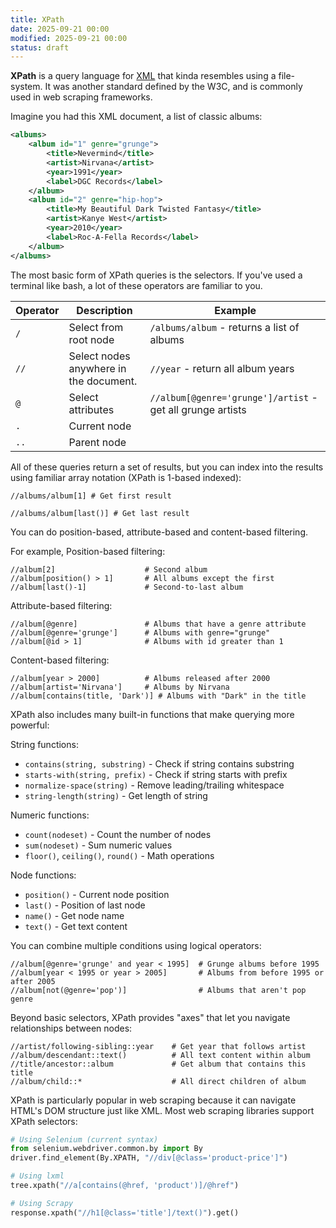 ```yaml
---
title: XPath
date: 2025-09-21 00:00
modified: 2025-09-21 00:00
status: draft
---
```


**XPath** is a query language for [XML](../../../permanent/xml.md) that kinda resembles using a file-system. It was another standard defined by the W3C, and is commonly used in web scraping frameworks.

Imagine you had this XML document, a list of classic albums:

```xml
<albums>
    <album id="1" genre="grunge">
        <title>Nevermind</title>
        <artist>Nirvana</artist>
        <year>1991</year>
        <label>DGC Records</label>
    </album>
    <album id="2" genre="hip-hop">
        <title>My Beautiful Dark Twisted Fantasy</title>
        <artist>Kanye West</artist>
        <year>2010</year>
        <label>Roc-A-Fella Records</label>
    </album>
</albums>
```

The most basic form of XPath queries is the selectors. If you've used a terminal like bash, a lot of these operators are familiar to you.

| Operator | Description                            | Example                                                    |
| -------- | -------------------------------------- | ---------------------------------------------------------- |
| `/`      | Select from root node                  | `/albums/album` - returns a list of albums<br>             |
| `//`     | Select nodes anywhere in the document. | `//year` - return all album years                          |
| `@`      | Select attributes                      | `//album[@genre='grunge']/artist` - get all grunge artists |
| `.`      | Current node                           |                                                            |
| `..`     | Parent node                            |                                                            |

All of these queries return a set of results, but you can index into the results using familiar array notation (XPath is 1-based indexed):

```xpath
//albums/album[1] # Get first result
```

```xpath
//albums/album[last()] # Get last result
```

You can do position-based, attribute-based and content-based filtering.

For example, Position-based filtering:

```xpath
//album[2]                    # Second album
//album[position() > 1]       # All albums except the first
//album[last()-1]             # Second-to-last album
```

Attribute-based filtering:

```xpath
//album[@genre]               # Albums that have a genre attribute
//album[@genre='grunge']      # Albums with genre="grunge"
//album[@id > 1]              # Albums with id greater than 1
```

Content-based filtering:

```xpath
//album[year > 2000]          # Albums released after 2000
//album[artist='Nirvana']     # Albums by Nirvana
//album[contains(title, 'Dark')] # Albums with "Dark" in the title
```

XPath also includes many built-in functions that make querying more powerful:

String functions:
- `contains(string, substring)` - Check if string contains substring
- `starts-with(string, prefix)` - Check if string starts with prefix
- `normalize-space(string)` - Remove leading/trailing whitespace
- `string-length(string)` - Get length of string

Numeric functions:
- `count(nodeset)` - Count the number of nodes
- `sum(nodeset)` - Sum numeric values
- `floor()`, `ceiling()`, `round()` - Math operations

Node functions:
- `position()` - Current node position
- `last()` - Position of last node
- `name()` - Get node name
- `text()` - Get text content

You can combine multiple conditions using logical operators:

```xpath
//album[@genre='grunge' and year < 1995]  # Grunge albums before 1995
//album[year < 1995 or year > 2005]       # Albums from before 1995 or after 2005
//album[not(@genre='pop')]                # Albums that aren't pop genre
```

Beyond basic selectors, XPath provides "axes" that let you navigate relationships between nodes:

```xpath
//artist/following-sibling::year    # Get year that follows artist
//album/descendant::text()          # All text content within album
//title/ancestor::album             # Get album that contains this title
//album/child::*                    # All direct children of album
```

XPath is particularly popular in web scraping because it can navigate HTML's DOM structure just like XML. Most web scraping libraries support XPath selectors:

```python
# Using Selenium (current syntax)
from selenium.webdriver.common.by import By
driver.find_element(By.XPATH, "//div[@class='product-price']")

# Using lxml
tree.xpath("//a[contains(@href, 'product')]/@href")

# Using Scrapy
response.xpath("//h1[@class='title']/text()").get()
```
